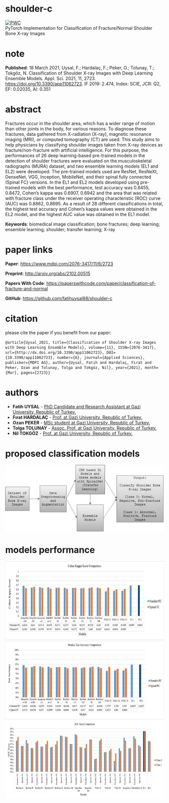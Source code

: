 # shoulder-c
[![PWC](https://img.shields.io/endpoint.svg?url=https://paperswithcode.com/badge/classification-of-fracture-and-normal/image-classification-on-fracture-normal)](https://paperswithcode.com/sota/image-classification-on-fracture-normal?p=classification-of-fracture-and-normal)  
PyTorch Implementation for Classification of Fracture/Normal Shoulder Bone X-ray Images
# note
**Published**: 18 March 2021, Uysal, F.; Hardalaç, F.; Peker, O.; Tolunay, T.; Tokgöz, N. Classification of Shoulder X-ray Images with Deep Learning Ensemble Models. Appl. Sci. 2021, 11, 2723. https://doi.org/10.3390/app11062723. IF 2019: 2.474, Index: SCIE, JCR: Q2, EF: 0.02035, AI: 0.351  
# abstract
Fractures occur in the shoulder area, which has a wider range of motion than other joints in the body, for various reasons. To diagnose these fractures, data gathered from X-radiation (X-ray), magnetic resonance imaging (MRI), or computed tomography (CT) are used. This study aims to help physicians by classifying shoulder images taken from X-ray devices as fracture/non-fracture with artificial intelligence. For this purpose, the performances of 26 deep learning-based pre-trained models in the detection of shoulder fractures were evaluated on the musculoskeletal radiographs (MURA) dataset, and two ensemble learning models (EL1 and EL2) were developed. The pre-trained models used are ResNet, ResNeXt, DenseNet, VGG, Inception, MobileNet, and their spinal fully connected (Spinal FC) versions. In the EL1 and EL2 models developed using pre-trained models with the best performance, test accuracy was 0.8455, 0.8472, Cohen’s kappa was 0.6907, 0.6942 and the area that was related with fracture class under the receiver operating characteristic (ROC) curve (AUC) was 0.8862, 0.8695. As a result of 28 different classifications in total, the highest test accuracy and Cohen’s kappa values were obtained in the EL2 model, and the highest AUC value was obtained in the EL1 model.  

**Keywords**: biomedical image classification; bone fractures; deep learning; ensemble learning; shoulder; transfer learning; X-ray
# paper links
**Paper**: https://www.mdpi.com/2076-3417/11/6/2723  

**Preprint**: http://arxiv.org/abs/2102.00515  

**Papers With Code**: https://paperswithcode.com/paper/classification-of-fracture-and-normal  

**GitHub**: https://github.com/fatihuysal88/shoulder-c  
# citation
please cite the paper if you benefit from our paper:  
```
@article{Uysal_2021, title={Classification of Shoulder X-ray Images with Deep Learning Ensemble Models}, volume={11}, ISSN={2076-3417}, url={http://dx.doi.org/10.3390/app11062723}, DOI={10.3390/app11062723}, number={6}, journal={Applied Sciences}, publisher={MDPI AG}, author={Uysal, Fatih and Hardalaç, Fırat and Peker, Ozan and Tolunay, Tolga and Tokgöz, Nil}, year={2021}, month={Mar}, pages={2723}}
```
# authors
* **Fatih UYSAL** - [PhD Candidate and Research Assistant at Gazi University, Republic of Turkey.](https://orcid.org/0000-0002-1731-2647)
* **Fırat HARDALAÇ** - [Prof. at Gazi University, Republic of Turkey.](https://orcid.org/0000-0003-1358-0756)
* **Ozan PEKER** - [MSc student at Gazi University, Republic of Turkey.](https://orcid.org/0000-0003-2258-1531)
* **Tolga TOLUNAY** - [Assoc. Prof. at Gazi University, Republic of Turkey.](https://orcid.org/0000-0003-1998-3695)
* **Nil TOKGÖZ** - [Prof. at Gazi University, Republic of Turkey.](https://orcid.org/0000-0003-2812-1528)
# proposed classification models
![models](https://github.com/fatihuysal88/shoulder-c/blob/main/docs/figs/proposed%20classification%20models.png)
# models performance
<img src="https://github.com/fatihuysal88/shoulder-c/blob/main/docs/figs/Cohen%20Kappa%20Score%20Comparison.png" width="718" height="250">
<img src="https://github.com/fatihuysal88/shoulder-c/blob/main/docs/figs/Test%20Accuracy%20Comparison.png" width="718" height="250">
<img src="https://github.com/fatihuysal88/shoulder-c/blob/main/docs/figs/AUC%20Score%20Comparison.png" width="718" height="250">  
